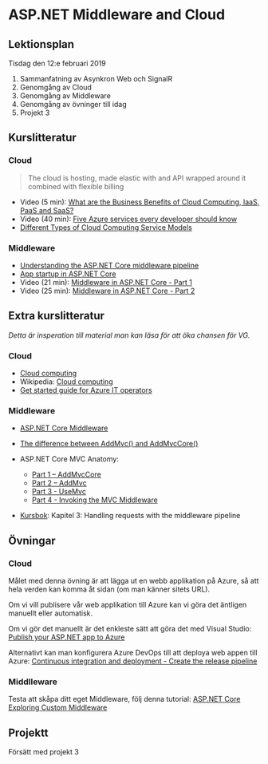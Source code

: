 # ASP.NET Middleware and Cloud 

## Lektionsplan
Tisdag den 12:e februari 2019

1. Sammanfatning av Asynkron Web och SignalR
1. Genomgång av Cloud
1. Genomgång av Middleware
1. Genomgång av övninger till idag
1. Projekt 3

## Kurslitteratur

### Cloud

> The cloud is hosting, made elastic with and API wrapped around it combined with flexible billing

* Video (5 min): [What are the Business Benefits of Cloud Computing, IaaS, PaaS and SaaS?](https://www.youtube.com/watch?v=whkyRvugqlM)
* Video (40 min): [Five Azure services every developer should know](https://channel9.msdn.com/Events/Connect/Microsoft-Connect--2018/T190)
* [Different Types of Cloud Computing Service Models](https://www.bluepiit.com/blog/different-types-of-cloud-computing-service-models/)

### Middleware
* [Understanding the ASP.NET Core middleware pipeline](https://www.thomaslevesque.com/2018/03/27/understanding-the-asp-net-core-middleware-pipeline/)
* [App startup in ASP.NET Core](https://docs.microsoft.com/en-us/aspnet/core/fundamentals/startup?view=aspnetcore-2.2)
* Video (21 min): [Middleware in ASP.NET Core - Part 1](https://www.youtube.com/watch?v=HCxAERjO4C4)
* Video (25 min): [Middleware in ASP.NET Core - Part 2](https://www.youtube.com/watch?v=A1ZmMoiBELc)

## Extra kurslitteratur
*Detta är insperation till material man kan läsa för att öka chansen för VG.*

### Cloud

* [Cloud computing](https://www.explainthatstuff.com/cloud-computing-introduction.html)
* Wikipedia: [Cloud computing](https://en.wikipedia.org/wiki/Cloud_computing)
* [Get started guide for Azure IT operators](https://docsmsftpdfs.blob.core.windows.net/guides/azure/azure-ops-guide.pdf)

### Middleware
* [ASP.NET Core Middleware](https://docs.microsoft.com/en-us/aspnet/core/fundamentals/middleware/?view=aspnetcore-2.2)
* [The difference between AddMvc() and AddMvcCore()](https://offering.solutions/blog/articles/2017/02/07/difference-between-addmvc-addmvcore/)
* ASP.NET Core MVC Anatomy:
    * [Part 1 – AddMvcCore](https://www.stevejgordon.co.uk/asp-net-core-mvc-anatomy-addmvccore)
    * [Part 2 – AddMvc](https://www.stevejgordon.co.uk/asp-net-core-anatomy-part-2-addmvc)
    * [Part 3 - UseMvc](https://www.stevejgordon.co.uk/asp-net-core-anatomy-part-3-addmvc)
    * [Part 4 - Invoking the MVC Middleware](https://www.stevejgordon.co.uk/invoking-mvc-middleware-asp-net-core-anatomy-part-4)


* [Kursbok](book.md): Kapitel 3: Handling requests with the middleware pipeline

## Övningar

### Cloud

Målet med denna övning är att lägga ut en webb applikation på Azure, så att hela verden kan komma åt sidan (om man känner sitets URL).

Om vi vill publisere vår web applikation till Azure kan vi göra det äntligen manuellt eller automatisk.

Om vi gör det manuellt är det enkleste sätt att göra det med Visual Studio:
[Publish your ASP.NET app to Azure](https://tutorials.visualstudio.com/aspnet-azure/intro)

Alternativt kan man konfigurera Azure DevOps till att deploya web appen till Azure:
[Continuous integration and deployment - Create the release pipeline](https://docs.microsoft.com/en-us/aspnet/core/azure/devops/cicd?view=aspnetcore-2.2#create-the-release-pipeline)

### Middlleware
Testa att skåpa ditt eget Middleware, följ denna tutorial: [ASP.NET Core Exploring Custom Middleware](https://adamstorr.azurewebsites.net/blog/aspnetcore-exploring-custom-middleware)

## Projektt
Försätt med projekt 3